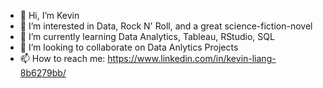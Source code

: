 - 👋 Hi, I’m Kevin
- 👀 I’m interested in Data, Rock N' Roll, and a great science-fiction-novel
- 🌱 I’m currently learning Data Analytics, Tableau, RStudio, SQL
- 💞️ I’m looking to collaborate on Data Anlytics Projects
- 📫 How to reach me: https://www.linkedin.com/in/kevin-liang-8b6279bb/

<!---
KFL2155/KFL2155 is a ✨ special ✨ repository because its `README.md` (this file) appears on your GitHub profile.
You can click the Preview link to take a look at your changes.
--->
